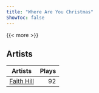 ```yaml
---
title: "Where Are You Christmas"
ShowToc: false
---
```


{{< more >}}

## Artists
Artists | Plays 
----- | -----: 
[Faith Hill](/artists/faith-hill-58019) | 92

